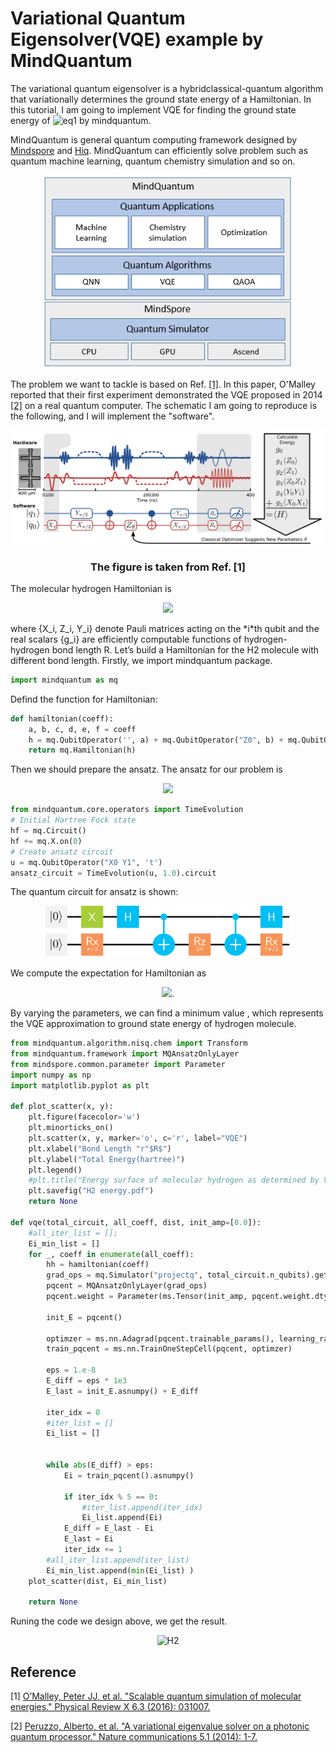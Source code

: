 # Variational Quantum Eigensolver(VQE) example by MindQuantum
The variational quantum eigensolver is a hybridclassical-quantum algorithm that variationally determines the ground state energy of a Hamiltonian. In this tutorial, I am going to implement VQE for finding the ground state energy of ![eq1](https://render.githubusercontent.com/render/math?math=\color{green}H_2) by mindquantum.

MindQuantum is general quantum computing framework designed by [Mindspore](https://www.mindspore.cn/en) and [Hiq](https://hiq.huaweicloud.com/). MindQuantum can efficiently solve problem such as quantum machine learning, quantum chemistry simulation and so on.

<p align="center">
  <img width="400" src="mindquantum.png" alt="MindQuantum Architecture">
</p>

The problem we want to tackle is based on Ref. [[1]](#1). In this paper, O'Malley reported that their first experiment demonstrated the VQE proposed in 2014 [[2]](#2) on a real quantum computer. The schematic I am going to reproduce is the following, and I will implement the "software".

<p align="center">
  <img width="500" src="images/vqe_diagram.svg" alt="vqe">
</p>
<h3 align="center"> The figure is taken from Ref. [1] </h3>

The molecular hydrogen Hamiltonian is 
<p align="center"> <img src="https://render.githubusercontent.com/render/math?math=%5Ccolor%7Bgreen%7DH%3Dg_%7B0%7DI%20%2B%20g_%7B1%7DZ_%7B0%7D%2Bg_%7B2%7DZ_%7B0%7DZ_%7B1%7D%2Bg_%7B3%7DZ_%7B0%7DZ_%7B1%7D%2Bg_%7B4%7DY_%7B0%7DY_%7B1%7D%2Bg_%7B5%7DX_%7B0%7DX_%7B1%7D"> </p>
where {X_i, Z_i, Y_i} denote Pauli matrices acting on the *i*th qubit and the real scalars {g_i} are efficiently computable functions of hydrogen-hydrogen bond length R. Let’s build a Hamiltonian for the H2 molecule with different bond length. Firstly, we import mindquantum package.

```python
import mindquantum as mq
```
Defind the function for Hamiltonian:

```python
def hamiltonian(coeff):
    a, b, c, d, e, f = coeff
    h = mq.QubitOperator('', a) + mq.QubitOperator("Z0", b) + mq.QubitOperator("Z1", c) + mq.QubitOperator("Z0 Z1", d) + mq.QubitOperator("Y0 Y1", e) + mq.QubitOperator("X0 X1", f)
    return mq.Hamiltonian(h)
```
Then we should prepare the ansatz. The ansatz for our problem is 
<p align="center"> <img src="https://render.githubusercontent.com/render/math?math=%5Ccolor%7Bgreen%7D%7C%5Cpsi(%5Ctheta)%5Crangle%20%3D%20e%5E%7B-i%5Ctheta%20X_%7B0%7DY_%7B1%7D%7D%7C01%5Crangle"> </p>

```python
from mindquantum.core.operators import TimeEvolution
# Initial Hartree Fock state
hf = mq.Circuit()
hf += mq.X.on(0)
# Create ansatz circuit
u = mq.QubitOperator("X0 Y1", 't')
ansatz_circuit = TimeEvolution(u, 1.0).circuit
```
The quantum circuit for ansatz is shown:
<p align="center">
  <img width="400" src="images/ansatz_circuit.svg" alt="ansatz">
</p>
We compute the expectation for Hamiltonian as 
<p align="center"> <img src="https://render.githubusercontent.com/render/math?math=%5Ccolor%7Bgray%7DE(%5Ctheta)%3D%5Clangle%5Cpsi(%5Ctheta)%7CH%7C%5Cpsi(%5Ctheta)%5Crangle">. </p>
By varying the parameters, we can find a minimum value , which represents the VQE approximation to ground state energy of hydrogen molecule.

```python
from mindquantum.algorithm.nisq.chem import Transform
from mindquantum.framework import MQAnsatzOnlyLayer
from mindspore.common.parameter import Parameter
import numpy as np
import matplotlib.pyplot as plt

def plot_scatter(x, y):
    plt.figure(facecolor='w')
    plt.minorticks_on()
    plt.scatter(x, y, marker='o', c='r', label="VQE")
    plt.xlabel("Bond Length "r"$R$")
    plt.ylabel("Total Energy(hartree)")
    plt.legend()
    #plt.title("Energy surface of molecular hydrogen as determined by VQE")
    plt.savefig("H2 energy.pdf")
    return None
    
def vqe(total_circuit, all_coeff, dist, init_amp=[0.0]):
    #all_iter_list = []; 
    Ei_min_list = []
    for _, coeff in enumerate(all_coeff):
        hh = hamiltonian(coeff)
        grad_ops = mq.Simulator("projectq", total_circuit.n_qubits).get_expectation_with_grad(hh, total_circuit)
        pqcent = MQAnsatzOnlyLayer(grad_ops)
        pqcent.weight = Parameter(ms.Tensor(init_amp, pqcent.weight.dtype) )
        
        init_E = pqcent()
        
        optimzer = ms.nn.Adagrad(pqcent.trainable_params(), learning_rate=4e-2)
        train_pqcent = ms.nn.TrainOneStepCell(pqcent, optimzer)
        
        eps = 1.e-8
        E_diff = eps * 1e3
        E_last = init_E.asnumpy() + E_diff
        
        iter_idx = 0
        #iter_list = []
        Ei_list = []
        
        
        while abs(E_diff) > eps:
            Ei = train_pqcent().asnumpy()
        
            if iter_idx % 5 == 0:
                #iter_list.append(iter_idx)
                Ei_list.append(Ei)
            E_diff = E_last - Ei
            E_last = Ei
            iter_idx += 1
        #all_iter_list.append(iter_list)
        Ei_min_list.append(min(Ei_list) )
    plot_scatter(dist, Ei_min_list)
    
    return None
```
Runing the code we design above, we get the result.
<p align="center">
  <img width="400" src="H2 energy.svg" alt="H2">
</p>








## Reference
<a id="1">[1]</a> 
[O’Malley, Peter JJ, et al. "Scalable quantum simulation of molecular energies." Physical Review X 6.3 (2016): 031007.](https://journals.aps.org/prx/abstract/10.1103/PhysRevX.6.031007)

<a id="2">[2]</a>
[Peruzzo, Alberto, et al. "A variational eigenvalue solver on a photonic quantum processor." Nature communications 5.1 (2014): 1-7.](https://www.nature.com/articles/ncomms5213)
